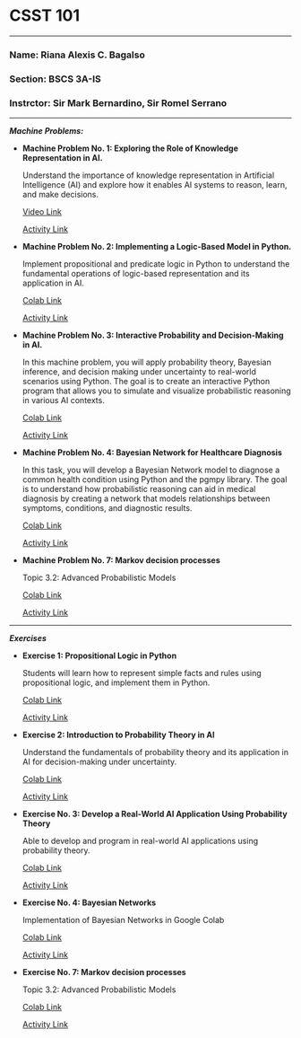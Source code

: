 # CSST 101


---

### **Name**: Riana Alexis C. Bagalso

### **Section**: BSCS 3A-IS

### **Instrctor**: Sir Mark Bernardino, Sir Romel Serrano


---

***Machine Problems:***


*   **Machine Problem No. 1: Exploring the Role of Knowledge Representation in AI.**
  
    Understand the importance of knowledge representation in Artificial Intelligence (AI) and explore how it  enables AI systems to reason, learn, and make decisions. 

    [Video Link](https://www.canva.com/design/DAGP2hTLqU8/zPHFH23EL-wUQqDjCj0MOg/view?utm_content=DAGP2hTLqU8&utm_campaign=designshare&utm_medium=link&utm_source=editor)

    [Activity Link](https://github.com/IranaAnair/CSST101-CS3A/blob/main/3A-BAGALSO-MP1.md)
*   **Machine Problem No. 2: Implementing a Logic-Based Model in Python.**

    Implement propositional and predicate logic in Python to understand the fundamental operations of logic-based representation and its application in AI.

    [Colab Link](https://colab.research.google.com/drive/1vGIYk7avTdAtSqcI8CgqpMQryL2mAy-a)

    [Activity Link](https://github.com/IranaAnair/CSST101-CS3A/blob/main/3A-BAGALSO-MP2.ipynb)

* **Machine Problem No. 3: Interactive Probability and Decision-Making in AI.**

  In this machine problem, you will apply probability theory, Bayesian inference, and decision making under uncertainty to real-world scenarios using Python. The goal is to create an  interactive Python program that allows you to simulate and visualize probabilistic reasoning  in various AI contexts.

  [Colab Link](https://colab.research.google.com/drive/1VmFZQWHpy6lb30PsaLuXD3vDGpTb0km8)

  [Activity Link](https://github.com/IranaAnair/CSST101-CS3A/blob/main/3A-BAGALSO-MP3%20(1).ipynb) 

* **Machine Problem No. 4: Bayesian Network for Healthcare Diagnosis** 

  In this task, you will develop a Bayesian Network model to diagnose a common health condition using Python and the pgmpy library. The goal is to understand how probabilistic reasoning can aid in medical diagnosis by creating a network that models relationships between symptoms, conditions, and diagnostic results.

  [Colab Link](https://colab.research.google.com/drive/1Dt86CgqT5jD0WJPoQ_-Wd-efBprkdGsB)

  [Activity Link](https://github.com/IranaAnair/CSST101-CS3A/blob/main/3A-BAGALSO-HEALTH-MP4.ipynb)

* **Machine Problem No. 7: Markov decision processes** 

  Topic 3.2: Advanced Probabilistic Models

  [Colab Link](https://colab.research.google.com/drive/1rZCr7JrXpJ_8kcUhsaD_2n3IyEAvOzdz?usp=sharing)

  [Activity Link](https://github.com/IranaAnair/CSST101-CS3A/blob/main/3A-BAGALSO-MP7.ipynb)

---
***Exercises***

* **Exercise 1: Propositional Logic in Python**

  Students will learn how to represent simple facts and rules using propositional logic, and implement them in Python.

  [Colab Link](https://colab.research.google.com/drive/15WZXg0UbWJsclsV02KQT7y3llzoMHDbv)

  [Activity Link](https://github.com/IranaAnair/CSST101-CS3A/blob/main/3A-BAGALSO-EXER1%20(1).ipynb)

* **Exercise 2: Introduction to Probability Theory in AI**

  Understand the fundamentals of probability theory and its application in AI for decision-making under uncertainty. 

  [Colab Link](https://colab.research.google.com/drive/1gOT7YJrTi0zzWd9KAgbGff4xnkZHRBK6)

  [Activity Link](https://github.com/IranaAnair/CSST101-CS3A/blob/main/3A-BAGALSO-EXER2%20(1).ipynb)

* **Exercise No. 3: Develop a Real-World AI Application Using Probability Theory**

  Able to develop and program in real-world AI applications using probability theory.

  [Colab Link](https://colab.research.google.com/drive/1uWfpJ82vinyrph3scpSJY2skmOTjwqcS)

  [Activity Link](https://github.com/IranaAnair/CSST101-CS3A/blob/main/3A-BAGALSO-EXER3%20(1).ipynb)

* **Exercise No. 4: Bayesian Networks**

  Implementation of Bayesian Networks in Google Colab

  [Colab Link](https://colab.research.google.com/drive/1-dSK6tnl-nbUk8UxNjE8GSvfYl3dLuW5)

  [Activity Link](https://github.com/IranaAnair/CSST101-CS3A/blob/main/3A_BAGALSO_EXER4.ipynb)

* **Exercise No. 7: Markov decision processes** 

  Topic 3.2: Advanced Probabilistic Models

  [Colab Link](https://colab.research.google.com/drive/17ClM6mRntRE2inO64T9hNpYnSy_O_Eew?usp=sharing)

  [Activity Link](https://github.com/IranaAnair/CSST101-CS3A/blob/main/3A-BAGALSO-EXER7.ipynb)
